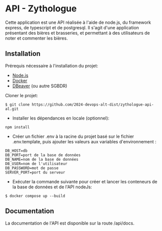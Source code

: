 # API - Zythologue

Cette application est une API réalisée à l'aide de node.js, du framework express, de typescript et de postgresql. Il s'agit d'une application présentant des bières et brasseries, et permettant à des utilisateurs de noter et commenter les bières.

## Installation

Prérequis nécessaire à l'installation du projet:
* [Node.js](https://nodejs.org/fr)
* [Docker](https://www.docker.com/)
* [DBeaver](https://dbeaver.io/) (ou autre SGBDR)

Cloner le projet:
```
$ git clone https://github.com/2024-devops-alt-dist/zythologue-api-al.git
```

* Installer les dépendances en locale (optionnel):
```
npm install
```

* Créer un fichier .env à la racine du projet basé sur le fichier .env.template, puis ajouter les valeurs aux variables d'environnement :
```
DB_HOST=db
DB_PORT=port de la base de données
DB_NAME=nom de la base de données
DB_USER=nom de l'utilisateur
DB_PASSWORD=mot de passe
SERVER_PORT=port du serveur
```

* Exécuter la commande suivante pour créer et lancer les conteneurs de la base de données et de l'API nodeJs:
```
$ docker compose up --build
```

## Documentation 

La documentation de l'API est disponible sur la route /api/docs.
